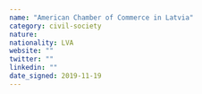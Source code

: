 ```yaml
---
name: "American Chamber of Commerce in Latvia"
category: civil-society
nature:
nationality: LVA
website: ""
twitter: ""
linkedin: ""
date_signed: 2019-11-19
---
```


